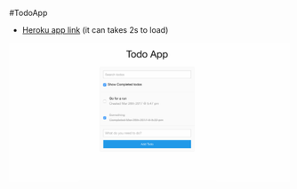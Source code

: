 #TodoApp

- [Heroku app link](http://desolate-anchorage-89609.herokuapp.com/) (it can takes 2s to load)

![Screenshot](https://raw.githubusercontent.com/Alex-DG/react-todo/master/screenshot/todoapp_screen.png)
